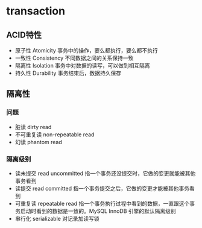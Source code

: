 # transaction

## ACID特性

- 原子性 Atomicity 事务中的操作，要么都执行，要么都不执行
- 一致性 Consistency 不同数据之间的关系保持一致
- 隔离性 Isolation 事务中对数据的读写，可以做到相互隔离
- 持久性 Durability 事务结束后，数据持久保存

## 隔离性

### 问题

- 脏读 dirty read
- 不可重复读 non-repeatable read
- 幻读 phantom read

### 隔离级别

- 读未提交 read uncommitted 指一个事务还没提交时，它做的变更就能被其他事务看到
- 读提交 read committed 指一个事务提交之后，它做的变更才能被其他事务看到
- 可重复读 repeatable read 指一个事务执行过程中看到的数据，一直跟这个事务启动时看到的数据是一致的。MySQL InnoDB 引擎的默认隔离级别
- 串行化 serializable 对记录加读写锁
